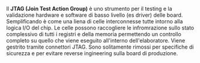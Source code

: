  Il **JTAG (Join Test Action Group)** è uno strumento per il testing e la validazione hardware e software di basso livello (es driver) delle board.
 Semplificando è come una liena di celle interconnesse tutte intorno alla logica I/O del chip. Le celle possono raccogliere le infromrazione sullo stato complessivo di tutti i registri e della memoria permettendo un controllo completo su quello che viene eseguito all'interno dell'elaboratore. Viene gestrito tramite connettori JTAG. Sono solitamente rimossi per specifiche di sicurezza e per evitare reverse ingineering sulla board di produzione.